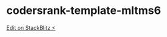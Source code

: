 # codersrank-template-mltms6

[Edit on StackBlitz ⚡️](https://stackblitz.com/edit/codersrank-template-mltms6)